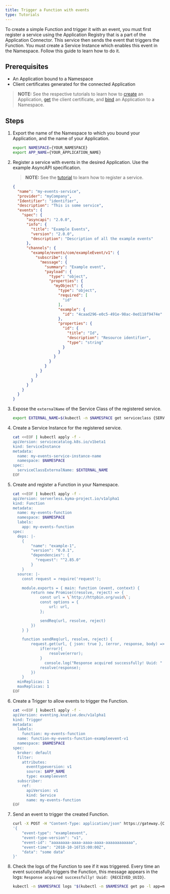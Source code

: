 ```yaml
---
title: Trigger a Function with events
type: Tutorials
---
```


To create a simple Function and trigger it with an event, you must first register a service using the Application Registry that is a part of the Application Connector. This service then sends the event that triggers the Function. You must create a Service Instance which enables this event in the Namespace. Follow this guide to learn how to do it.

## Prerequisites

- An Application bound to a Namespace
- Client certificates generated for the connected Application

>**NOTE:** See the respective tutorials to learn how to [create](#tutorials-create-a-new-application) an Application, [get](#tutorials-get-the-client-certificate) the client certificate, and [bind](#tutorials-bind-an-application-to-a-namespace) an Application to a Namespace.

## Steps

1. Export the name of the Namespace to which you bound your Application, and the name of your Application.

   ```bash
   export NAMESPACE={YOUR_NAMESPACE}
   export APP_NAME={YOUR_APPLICATION_NAME}
   ```

2. Register a service with events in the desired Application. Use the example AsyncAPI specification.

   > **NOTE:** See the [tutorial](#tutorials-register-a-service) to learn how to register a service.

   ```json
   {
     "name": "my-events-service",
     "provider": "myCompany",
     "Identifier": "identifier",
     "description": "This is some service",
     "events": {
       "spec": {
         "asyncapi": "2.0.0",
         "info": {
           "title": "Example Events",
           "version": "2.0.0",
           "description": "Description of all the example events"
         },
         "channels": {
           "example/events/com/exampleEvent/v1": {
             "subscribe": {
               "message": {
                 "summary": "Example event",
                 "payload": {
                   "type": "object",
                   "properties": {
                     "myObject": {
                       "type": "object",
                       "required": [
                         "id"
                       ],
                       "example": {
                         "id": "4caad296-e0c5-491e-98ac-0ed118f9474e"
                       },
                       "properties": {
                         "id": {
                           "title": "Id",
                           "description": "Resource identifier",
                           "type": "string"
                         }
                       }
                     }
                   }
                 }
               }
             }
           }
         }
       }
     }
   }
   ```

3. Expose the `externalName` of the Service Class of the registered service.

   ```bash
   export EXTERNAL_NAME=$(kubectl -n $NAMESPACE get serviceclass {SERVICE_ID}  -o jsonpath='{.spec.externalName}')
   ```

4. Create a Service Instance for the registered service.

   ```bash
   cat <<EOF | kubectl apply -f -
   apiVersion: servicecatalog.k8s.io/v1beta1
   kind: ServiceInstance
   metadata:
     name: my-events-service-instance-name
     namespace: $NAMESPACE
   spec:
     serviceClassExternalName: $EXTERNAL_NAME
   EOF
   ```

5. Create and register a Function in your Namespace.

   ```bash
   cat <<EOF | kubectl apply -f -
   apiVersion: serverless.kyma-project.io/v1alpha1
   kind: Function
   metadata:
     name: my-events-function
     namespace: $NAMESPACE
     labels:
       app: my-events-function
   spec:
     deps: |-
       {
           "name": "example-1",
           "version": "0.0.1",
           "dependencies": {
             "request": "^2.85.0"
           }
       }
     source: |-
       const request = require('request');

       module.exports = { main: function (event, context) {
           return new Promise((resolve, reject) => {
               const url = \`http://httpbin.org/uuid\`;
               const options = {
                   url: url,
               };

               sendReq(url, resolve, reject)
           })
       } }

       function sendReq(url, resolve, reject) {
           request.get(url, { json: true }, (error, response, body) => {
               if(error){
                   resolve(error);
               }
                 console.log("Response acquired successfully! Uuid: " + response.body.uuid);
               resolve(response);
           })
       }
     minReplicas: 1
     maxReplicas: 1
   EOF
   ```

6. Create a Trigger to allow events to trigger the Function.

   ```bash
   cat <<EOF | kubectl apply -f -
   apiVersion: eventing.knative.dev/v1alpha1
   kind: Trigger
   metadata:
     labels:
       function: my-events-function
     name: function-my-events-function-exampleevent-v1
     namespace: $NAMESPACE
   spec:
     broker: default
     filter:
       attributes:
         eventtypeversion: v1
         source: $APP_NAME
         type: exampleevent
     subscriber:
       ref:
         apiVersion: v1
         kind: Service
         name: my-events-function
   EOF
   ```

7. Send an event to trigger the created Function.

   ```bash
   curl -X POST -H "Content-Type: application/json" https://gateway.{CLUSTER_DOMAIN}/$APP_NAME/v1/events -k --cert {CERT_FILE_NAME}.crt --key {KEY_FILE_NAME}.key -d \
   '{
       "event-type": "exampleevent",
       "event-type-version": "v1",
       "event-id": "aaaaaaaa-aaaa-aaaa-aaaa-aaaaaaaaaaaa",
       "event-time": "2018-10-16T15:00:00Z",
       "data": "some data"
   }'
   ```

8. Check the logs of the Function to see if it was triggered. Every time an event successfully triggers the Function, this message appears in the logs: `Response acquired successfully! Uuid: {RECEIVED_UUID}`.

   ```bash
   kubectl -n $NAMESPACE logs "$(kubectl -n $NAMESPACE get po -l app=my-events-function -o jsonpath='{.items[0].metadata.name}')" -c lambda | grep -E "Response acquired successfully! Uuid: [a-f0-9-]+"
   ```
